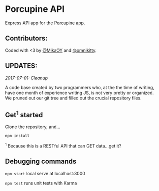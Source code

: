 Porcupine API
=====================

Express API app for the [Porcupine](https://github.com/MikaOY/porcupine-ionic) app.

Contributors:
--------
Coded with <3 by [@MikaOY](https://github.com/MikaOY) and [@omnikitty](https://github.com/omnikitty).

UPDATES:
--------
*2017-07-01: Cleanup*

A code base created by two programmers who, at the the time of writing, have one month of experience writing JS, is not very pretty or organized. We pruned out our git tree and filled out the crucial repository files.

Get<sup>1</sup> started
-------------------------------
Clone the repository, and...
```
npm install
```

<sup>1</sup> Because this is a RESTful API that can GET data...get it?

Debugging commands
----------------------
`npm start` local serve at localhost:3000

`npm test` runs unit tests with Karma
